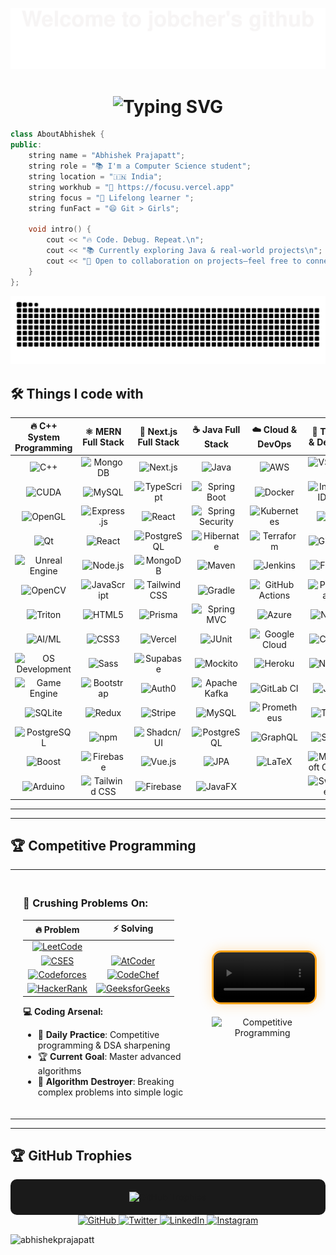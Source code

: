 ![MasterHead](https://raw.githubusercontent.com/BEPb/BEPb/5c63fa170d1cbbb0b1974f05a3dbe6aca3f5b7f3/assets/Bottom_up.svg)

<h1 align="center">
  <img src="https://readme-typing-svg.herokuapp.com?font=Fira+Code&size=35&pause=1000&color=e6e6e6&center=true&vCenter=true&width=600&lines=Hey+There!+👋;I'm+Abhishek+Prajapatt;Competitive+Coder+🔥;Full+Stack+Developer;Problem+Solver+💪" alt="Typing SVG" />
</h1>

<!-- - 📚 I'm a Computer Science student in <img src="https://cdn-icons-png.flaticon.com/512/197/197419.png" width="15"/> India.
- 🌱 I’m currently working on my Java skills
- 😄 Fun fact: I flirt better with Git than with girls. -->

```c++
class AboutAbhishek {
public:
    string name = "Abhishek Prajapatt";
    string role = "📚 I'm a Computer Science student";
    string location = "🇮🇳 India";
    string workhub = "🌿 https://focusu.vercel.app"
    string focus = "🌱 Lifelong learner ";
    string funFact = "😄 Git > Girls";

    void intro() {
        cout << "🔥 Code. Debug. Repeat.\n";
        cout << "📚 Currently exploring Java & real-world projects\n";
        cout << "🤝 Open to collaboration on projects—feel free to connect\n";
    }
};
```


<div align="center">
  <picture>
    <source media="(prefers-color-scheme: dark)" srcset="https://github.com/abhishekprajapatt/abhishekprajapatt/blob/output/github-snake-dark.svg" />
    <source media="(prefers-color-scheme: light)" srcset="https://github.com/abhishekprajapatt/abhishekprajapatt/blob/output/github-snake.svg" />
    <img alt="github-snake" src="https://github.com/abhishekprajapatt/abhishekprajapatt/blob/output/github-snake.svg" />
</picture>
</div>

## 🛠️ Things I code with

| **🔥 C++ System Programming** | **⚛️ MERN Full Stack** | **🌟 Next.js Full Stack** | **☕ Java Full Stack** | **☁️ Cloud & DevOps** | **🎨 Tools & Design** | **🧩 Others Basic** |
|:---:|:---:|:---:|:---:|:---:|:---:|:---:|
| ![C++](https://img.shields.io/badge/-C++-00599C?style=flat-square&logo=cplusplus&logoColor=white) | ![MongoDB](https://img.shields.io/badge/-MongoDB-47A248?style=flat-square&logo=mongodb&logoColor=white) | ![Next.js](https://img.shields.io/badge/-Next.js-000000?style=flat-square&logo=nextdotjs&logoColor=white) | ![Java](https://img.shields.io/badge/-Java-blue?style=flat-square&logo=coffeescript&logoColor=white) | ![AWS](https://img.shields.io/badge/-AWS-232F3E?style=flat-square&logo=amazon-aws&logoColor=white) | ![VSCode](https://img.shields.io/badge/-VSCode-007ACC?style=flat-square&logo=visual-studio-code&logoColor=white) | ![Python](https://img.shields.io/badge/-Python-3776AB?style=flat-square&logo=python&logoColor=white)
| ![CUDA](https://img.shields.io/badge/-CUDA-76B900?style=flat-square&logo=nvidia&logoColor=white) | ![MySQL](https://img.shields.io/badge/-MySQL-4479A1?style=flat-square&logo=mysql&logoColor=white) | ![TypeScript](https://img.shields.io/badge/-TypeScript-007ACC?style=flat-square&logo=typescript&logoColor=white) | ![Spring Boot](https://img.shields.io/badge/-Spring_Boot-6DB33F?style=flat-square&logo=spring-boot&logoColor=white) | ![Docker](https://img.shields.io/badge/-Docker-2496ED?style=flat-square&logo=docker&logoColor=white) | ![IntelliJ IDEA](https://img.shields.io/badge/-IntelliJ_IDEA-000000?style=flat-square&logo=intellij-idea&logoColor=white) | ![Django](https://img.shields.io/badge/-Django-092E20?style=flat-square&logo=django&logoColor=white)
| ![OpenGL](https://img.shields.io/badge/-OpenGL-5586A4?style=flat-square&logo=opengl&logoColor=white) | ![Express.js](https://img.shields.io/badge/-Express.js-000000?style=flat-square&logo=express&logoColor=white) | ![React](https://img.shields.io/badge/-React-45b8d8?style=flat-square&logo=react&logoColor=white) | ![Spring Security](https://img.shields.io/badge/-Spring%20Security-6DB33F?style=flat-square&logo=springsecurity&logoColor=white) | ![Kubernetes](https://img.shields.io/badge/-Kubernetes-326CE5?style=flat-square&logo=kubernetes&logoColor=white) | ![Git](https://img.shields.io/badge/-Git-F05032?style=flat-square&logo=git&logoColor=white) | ![Flask](https://img.shields.io/badge/-Flask-000000?style=flat-square&logo=flask&logoColor=white)
| ![Qt](https://img.shields.io/badge/-Qt-41CD52?style=flat-square&logo=qt&logoColor=white) | ![React](https://img.shields.io/badge/-React-45b8d8?style=flat-square&logo=react&logoColor=white) | ![PostgreSQL](https://img.shields.io/badge/-PostgreSQL-336791?style=flat-square&logo=postgresql&logoColor=white) | ![Hibernate](https://img.shields.io/badge/-Hibernate-59666C?style=flat-square&logo=hibernate&logoColor=white) | ![Terraform](https://img.shields.io/badge/-Terraform-623CE4?style=flat-square&logo=terraform&logoColor=white) | ![GitHub](https://img.shields.io/badge/-GitHub-181717?style=flat-square&logo=github&logoColor=white) | ![FastAPI](https://img.shields.io/badge/-FastAPI-009688?style=flat-square&logo=fastapi&logoColor=white)
| ![Unreal Engine](https://img.shields.io/badge/-Unreal%20Engine-313131?style=flat-square&logo=unrealengine&logoColor=white) | ![Node.js](https://img.shields.io/badge/-Node.js-43853d?style=flat-square&logo=Node.js&logoColor=white) | ![MongoDB](https://img.shields.io/badge/-MongoDB-47A248?style=flat-square&logo=mongodb&logoColor=white) | ![Maven](https://img.shields.io/badge/-Maven-C71A36?style=flat-square&logo=apachemaven&logoColor=white) | ![Jenkins](https://img.shields.io/badge/-Jenkins-D24939?style=flat-square&logo=jenkins&logoColor=white) | ![Figma](https://img.shields.io/badge/-Figma-F24E1E?style=flat-square&logo=figma&logoColor=white) | ![NumPy](https://img.shields.io/badge/-NumPy-013243?style=flat-square&logo=numpy&logoColor=white)
| ![OpenCV](https://img.shields.io/badge/-OpenCV-5C3EE8?style=flat-square&logo=opencv&logoColor=white) | ![JavaScript](https://img.shields.io/badge/-JavaScript-f0dc5c?style=flat-square&logo=javascript&logoColor=white) | ![Tailwind CSS](https://img.shields.io/badge/-Tailwind_CSS-38B2AC?style=flat-square&logo=tailwind-css&logoColor=white) | ![Gradle](https://img.shields.io/badge/-Gradle-02303A?style=flat-square&logo=gradle&logoColor=white) | ![GitHub Actions](https://img.shields.io/badge/-GitHub_Actions-2088FF?style=flat-square&logo=github-actions&logoColor=white) | ![Postman](https://img.shields.io/badge/-Postman-FF6C37?style=flat-square&logo=postman&logoColor=white) | ![Pandas](https://img.shields.io/badge/-Pandas-150458?style=flat-square&logo=pandas&logoColor=white)
| ![Triton](https://img.shields.io/badge/-Triton-76B900?style=flat-square&logo=nvidia&logoColor=white) | ![HTML5](https://img.shields.io/badge/-HTML5-E34F26?style=flat-square&logo=html5&logoColor=white) | ![Prisma](https://img.shields.io/badge/-Prisma-2D3748?style=flat-square&logo=prisma&logoColor=white) | ![Spring MVC](https://img.shields.io/badge/-Spring_MVC-6DB33F?style=flat-square&logo=spring&logoColor=white) | ![Azure](https://img.shields.io/badge/-Azure-0089D0?style=flat-square&logo=microsoft-azure&logoColor=white) | ![Nginx](https://img.shields.io/badge/-Nginx-009639?style=flat-square&logo=nginx&logoColor=white) | ![TensorFlow](https://img.shields.io/badge/-TensorFlow-FF6F00?style=flat-square&logo=tensorflow&logoColor=white)
| ![AI/ML](https://img.shields.io/badge/-AI/ML-FF6F61?style=flat-square&logo=tensorflow&logoColor=white) | ![CSS3](https://img.shields.io/badge/-CSS3-1572B6?style=flat-square&logo=css3&logoColor=white)  | ![Vercel](https://img.shields.io/badge/-Vercel-000000?style=flat-square&logo=vercel&logoColor=white) | ![JUnit](https://img.shields.io/badge/-JUnit-25A162?style=flat-square&logo=junit5&logoColor=white) | ![Google Cloud](https://img.shields.io/badge/-Google_Cloud-4285F4?style=flat-square&logo=google-cloud&logoColor=white) | ![Canva](https://img.shields.io/badge/-Canva-00C4CC?style=flat-square&logo=canva&logoColor=white) | ![Redis](https://img.shields.io/badge/-Redis-DC382D?style=flat-square&logo=redis&logoColor=white)
| ![OS Development](https://img.shields.io/badge/-OS_Dev-FFA500?style=flat-square&logo=linux&logoColor=white) | ![Sass](https://img.shields.io/badge/-Sass-CC6699?style=flat-square&logo=sass&logoColor=white) | ![Supabase](https://img.shields.io/badge/-Supabase-3ECF8E?style=flat-square&logo=supabase&logoColor=white) | ![Mockito](https://img.shields.io/badge/-Mockito-8A2BE2?style=flat-square) | ![Heroku](https://img.shields.io/badge/-Heroku-430098?style=flat-square&logo=heroku&logoColor=white) | ![Notion](https://img.shields.io/badge/-Notion-000000?style=flat-square&logo=notion&logoColor=white) | ![Rust](https://img.shields.io/badge/-Rust-000000?style=flat-square&logo=rust&logoColor=white)
| ![Game Engine](https://img.shields.io/badge/-Game_Engine-8A2BE2?style=flat-square&logo=unity&logoColor=white) | ![Bootstrap](https://img.shields.io/badge/-Bootstrap-7952B3?style=flat-square&logo=bootstrap&logoColor=white) | ![Auth0](https://img.shields.io/badge/-Auth0-EB5424?style=flat-square&logo=auth0&logoColor=white) | ![Apache Kafka](https://img.shields.io/badge/-Apache_Kafka-231F20?style=flat-square&logo=apache-kafka&logoColor=white) | ![GitLab CI](https://img.shields.io/badge/-GitLab_CI-FC6D26?style=flat-square&logo=gitlab&logoColor=white) | ![JIRA](https://img.shields.io/badge/-JIRA-0052CC?style=flat-square&logo=jira&logoColor=white) | ![Redis](https://img.shields.io/badge/-Redis-DC382D?style=flat-square&logo=redis&logoColor=white)
| ![SQLite](https://img.shields.io/badge/-SQLite-003B57?style=flat-square&logo=sqlite&logoColor=white) | ![Redux](https://img.shields.io/badge/-Redux-764ABC?style=flat-square&logo=redux&logoColor=white) | ![Stripe](https://img.shields.io/badge/-Stripe-008CDD?style=flat-square&logo=stripe&logoColor=white) | ![MySQL](https://img.shields.io/badge/-MySQL-4479A1?style=flat-square&logo=mysql&logoColor=white) | ![Prometheus](https://img.shields.io/badge/-Prometheus-E6522C?style=flat-square&logo=prometheus&logoColor=white) | ![Trello](https://img.shields.io/badge/-Trello-0052CC?style=flat-square&logo=trello&logoColor=white) | ![PyTorch](https://img.shields.io/badge/-PyTorch-EE4C2C?style=flat-square&logo=pytorch&logoColor=white)
| ![PostgreSQL](https://img.shields.io/badge/-PostgreSQL-336791?style=flat-square&logo=postgresql&logoColor=white) | ![npm](https://img.shields.io/badge/-npm-CB3837?style=flat-square&logo=npm&logoColor=white) | ![Shadcn/UI](https://img.shields.io/badge/-Shadcn%2FUI-111827?style=flat-square&logo=tailwindcss&logoColor=white) | ![PostgreSQL](https://img.shields.io/badge/-PostgreSQL-336791?style=flat-square&logo=postgresql&logoColor=white) | ![GraphQL](https://img.shields.io/badge/-GraphQL-E10098?style=flat-square&logo=graphql&logoColor=white) | ![Slack](https://img.shields.io/badge/-Slack-4A154B?style=flat-square&logo=slack&logoColor=white) | ![Hugging Face](https://img.shields.io/badge/-Hugging%20Face-FFD21F?style=flat-square&logo=huggingface&logoColor=black)
| ![Boost](https://img.shields.io/badge/-Boost-00599C?style=flat-square&logo=boost&logoColor=white) | ![Firebase](https://img.shields.io/badge/-Firebase-FFCA28?style=flat-square&logo=firebase&logoColor=black) | ![Vue.js](https://img.shields.io/badge/-Vue.js-4FC08D?style=flat-square&logo=vuedotjs&logoColor=white) | ![JPA](https://img.shields.io/badge/-JPA-007396?style=flat-square&logo=java&logoColor=white) | ![LaTeX](https://img.shields.io/badge/-LaTeX-008080?style=flat-square&logo=latex&logoColor=white) | ![Microsoft Office](https://img.shields.io/badge/-Microsoft%20Office-D83B01?style=flat-square&logo=microsoftoffice&logoColor=white) | ![BeautifulSoup](https://img.shields.io/badge/-BeautifulSoup-4B8BBE?style=flat-square&logo=python&logoColor=white)
| ![Arduino](https://img.shields.io/badge/-Arduino-00979D?style=flat-square&logo=arduino&logoColor=white) | ![Tailwind CSS](https://img.shields.io/badge/-Tailwind_CSS-38B2AC?style=flat-square&logo=tailwind-css&logoColor=white)  | ![Firebase](https://img.shields.io/badge/-Firebase-FFCA28?style=flat-square&logo=firebase&logoColor=black) | ![JavaFX](https://img.shields.io/badge/-JavaFX-007396?style=flat-square&logo=java&logoColor=white) | | ![Swagger](https://img.shields.io/badge/-Swagger-85EA2D?style=flat-square&logo=swagger&logoColor=black) | ![Go](https://img.shields.io/badge/-Go-00ADD8?style=flat-square&logo=go&logoColor=white)

---

---

## 🏆 Competitive Programming

<table align="center" style="border: none;">
  <tr>
    <td style="width: 60%; vertical-align: top; padding: 20px;">

### **🎯 Crushing Problems On:**

| **🔥 Problem** | **⚡ Solving** |
|:---:|:---:|
| [![LeetCode](https://img.shields.io/badge/LeetCode-FAC02E?style=for-the-badge&logo=leetcode&logoColor=black)](https://www.leetcode.com/O1Legend)
| [![CSES](https://img.shields.io/badge/CSES-3949AB?style=for-the-badge&logo=codeforces&logoColor=white)](https://cses.fi/user/O1Legend) | [![AtCoder](https://img.shields.io/badge/AtCoder-1F8ACB?style=for-the-badge&logo=atcoder&logoColor=white)](https://atcoder.jp/users/O1Legend)
| [![Codeforces](https://img.shields.io/badge/Codeforces-1F8ACB?style=for-the-badge&logo=codeforces&logoColor=white)](https://codeforces.com/profile/O1Legend) | [![CodeChef](https://img.shields.io/badge/CodeChef-5B4638?style=for-the-badge&logo=codechef&logoColor=white)](https://www.codechef.com/users/O1Legend)
| [![HackerRank](https://img.shields.io/badge/HackerRank-2EC866?style=for-the-badge&logo=hackerrank&logoColor=white)](https://www.hackerrank.com/O1Legend) | [![GeeksforGeeks](https://img.shields.io/badge/GeeksforGeeks-0F9D58?style=for-the-badge&logo=geeksforgeeks&logoColor=white)](https://auth.geeksforgeeks.org/user/O1Legend)


**💻 Coding Arsenal:**
- 🎯 **Daily Practice**: Competitive programming & DSA sharpening
- 🏆 **Current Goal**: Master advanced algorithms
- 🧠 **Algorithm Destroyer**: Breaking complex problems into simple logic

</td>
    <td style="width: 40%; vertical-align: center; text-align: center; padding: 20px;">
      <video width="100%" src="https://github.com/user-attachments/assets/4580dbf4-3bc5-49f6-b08a-bff6dfff109d" autoplay loop muted playsinline style="border-radius: 15px; border: 3px solid #FFA116; box-shadow: 0 0 20px rgba(255, 161, 22, 0.3);"></video>
      <br><br>
      <img src="https://readme-typing-svg.herokuapp.com?font=Fira+Code&size=20&pause=1000&color=FFA116&center=true&vCenter=true&width=300&lines=🔥+ALGORITHM+DESTROYER;💪+PROBLEM+CRUSHER;⚡+CODE+WARRIOR;🦖+GODZILLA+CODER" alt="Competitive Programming" />
    </td>
  </tr>
</table>

---
<h2>🏆 GitHub Trophies</h2>
<div align="center" style="background-color:#1a1a1a; padding: 20px; border-radius: 10px;">
  <img src="https://github-profile-trophy.vercel.app/?username=abhishekprajapatt&show_icons=true&theme=radical&no-frame=true&no-bg=false&margin-w=8" alt="GitHub Trophies">
</div>


<div align="center">
  <a href="https://github.com/abhishekprajapatt" target="_blank">
    <img alt="GitHub" src="https://img.shields.io/badge/github-%2312100E.svg?&style=for-the-badge&logo=github&logoColor=white" />
  </a>
  <a href="https://twitter.com/abhishek_prax" target="_blank">
    <img alt="Twitter" src="https://img.shields.io/badge/twitter-%231DA1F2.svg?&style=for-the-badge&logo=twitter&logoColor=white" />
  </a>
  <a href="https://www.linkedin.com/in/abhishekprajapatt" target="_blank">
    <img alt="LinkedIn" src="https://img.shields.io/badge/linkedin-%230077B5.svg?&style=for-the-badge&logo=linkedin&logoColor=white" />
  </a>
  <a href="https://instagram.com/abhishekprajapatt" target="_blank">
    <img alt="Instagram" src="https://img.shields.io/badge/instagram-%23E4405F.svg?&style=for-the-badge&logo=instagram&logoColor=white" />
  </a>
</div>

<p align="left"> 
  <img src="https://komarev.com/ghpvc/?username=abhishekprajapatt&label=Profile%20views&color=0e75b6&style=flat" alt="abhishekprajapatt" /> 
</p>
